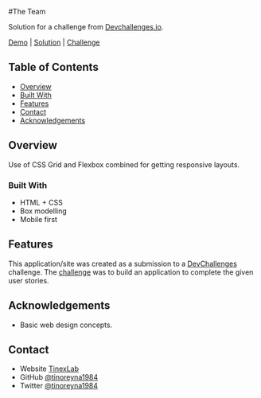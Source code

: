 #The Team

Solution for a challenge from [Devchallenges.io](http://devchallenges.io).

[Demo](https://tino-devchallenges-02.netlify.app) | 
[Solution](https://github.com/tinoreyna1984/devchallenges-02) | 
[Challenge](https://devchallenges.io/challenges/hhmesazsqgKXrTkYkt0U)

<!-- TABLE OF CONTENTS -->

## Table of Contents

- [Overview](#overview)
- [Built With](#built-with)
- [Features](#features)
- [Contact](#contact)
- [Acknowledgements](#acknowledgements)

## Overview

Use of CSS Grid and Flexbox combined for getting responsive layouts.

### Built With

- HTML + CSS
- Box modelling
- Mobile first

## Features

This application/site was created as a submission to a [DevChallenges](https://devchallenges.io/challenges) challenge. The [challenge](https://devchallenges.io/challenges/hhmesazsqgKXrTkYkt0U) was to build an application to complete the given user stories.

## Acknowledgements

- Basic web design concepts.

## Contact

- Website [TinexLab](https://tinexlab.vercel.app)
- GitHub [@tinoreyna1984](https://github.com/tinoreyna1984)
- Twitter [@tinoreyna1984](https://twitter.com/tinoreyna1984)
